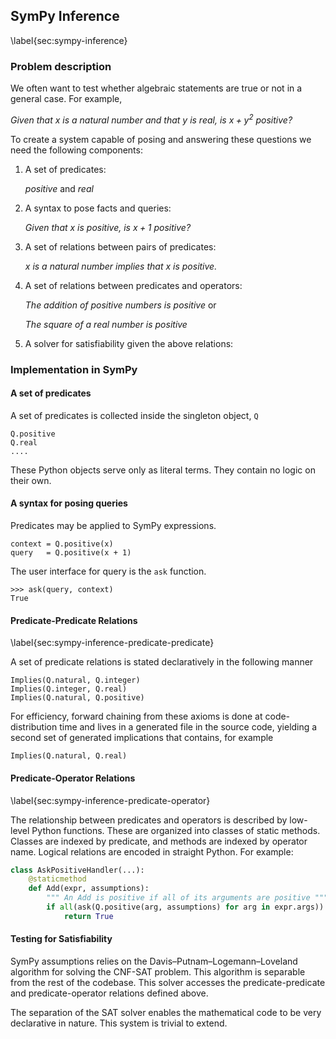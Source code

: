 
## SymPy Inference

\label{sec:sympy-inference}

### Problem description

We often want to test whether algebraic statements are true or not in a general case.  For example, 

*Given that $x$ is a natural number and that $y$ is real, is $x + y^2$  positive?*

To create a system capable of posing and answering these questions we need the following components: 

1.  A set of predicates:

    *positive* and *real*

2.  A syntax to pose facts and queries:

    *Given that $x$ is positive, is $x+1$ positive?*

2.  A set of relations between pairs of predicates:

    *$x$ is a natural number implies that $x$ is positive.*

3.  A set of relations between predicates and operators:

    *The addition of positive numbers is positive* or

    *The square of a real number is positive*

4.  A solver for satisfiability given the above relations:


### Implementation in SymPy

#### A set of predicates

A set of predicates is collected inside the singleton object, `Q`

    Q.positive
    Q.real
    ....

These Python objects serve only as literal terms.  They contain no logic on their own.

#### A syntax for posing queries

Predicates may be applied to SymPy expressions. 

    context = Q.positive(x)
    query   = Q.positive(x + 1)

The user interface for query is the `ask` function.

    >>> ask(query, context)
    True

#### Predicate-Predicate Relations

\label{sec:sympy-inference-predicate-predicate}

A set of predicate relations is stated declaratively in the following manner

    Implies(Q.natural, Q.integer)
    Implies(Q.integer, Q.real)
    Implies(Q.natural, Q.positive)

For efficiency, forward chaining from these axioms is done at code-distribution time and lives in a generated file in the source code, yielding a second set of generated implications that contains, for example

    Implies(Q.natural, Q.real)

#### Predicate-Operator Relations

\label{sec:sympy-inference-predicate-operator}

The relationship between predicates and operators is described by low-level Python functions.  These are organized into classes of static methods.  Classes are indexed by predicate, and methods are indexed by operator name.  Logical relations are encoded in straight Python.  For example:

~~~~~~~~~~Python
class AskPositiveHandler(...):
    @staticmethod
    def Add(expr, assumptions):
        """ An Add is positive if all of its arguments are positive """
        if all(ask(Q.positive(arg, assumptions) for arg in expr.args)):
            return True
~~~~~~~~~~


#### Testing for Satisfiability

SymPy assumptions relies on the Davis–Putnam–Logemann–Loveland algorithm for solving the CNF-SAT problem.  This algorithm is separable from the rest of the codebase.  This solver accesses the predicate-predicate and predicate-operator relations defined above.

The separation of the SAT solver enables the mathematical code to be very declarative in nature.  This system is trivial to extend.

